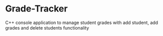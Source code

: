 # Grade-Tracker
C++ console application to manage student grades with add student, add grades and delete students functionality
